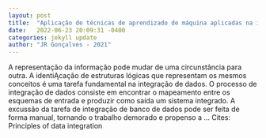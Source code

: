 ```yaml
---
layout: post
title:  "Aplicação de técnicas de aprendizado de máquina aplicadas na integração de dados"
date:   2022-06-23 20:09:31 -0400
categories: jekyll update
author: "JR Gonçalves - 2021"
---
```

A representação da informação pode mudar de uma circunstância para outra. A identiĄcação de estruturas lógicas que representam os mesmos conceitos é uma tarefa fundamental na integração de dados. O processo de integração de dados consiste em encontrar o mapeamento entre os esquemas de entrada e produzir como saída um sistema integrado. A excussão da tarefa de integração de banco de dados pode ser feita de forma manual, tornando o trabalho demorado e propenso a …
Cites: ‪Principles of data integration‬  